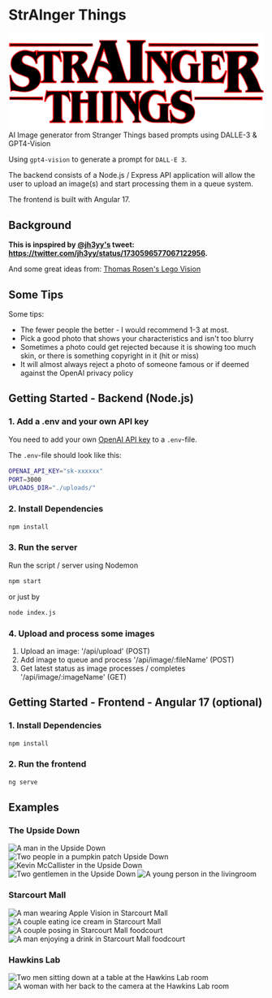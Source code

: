 # StrAInger Things
![logo](./frontend/src/assets/logo.png)
AI Image generator from Stranger Things based prompts using DALLE-3 & GPT4-Vision

Using `gpt4-vision` to generate a prompt for `DALL·E 3`.

The backend consists of a Node.js / Express API application will allow the user to upload an image(s) and start processing them in a queue system.
 
The frontend is built with Angular 17.

## Background

**This is inpspired by [@jh3yy's](https://twitter.com/jh3yy) tweet: <https://twitter.com/jh3yy/status/1730596577067122956>.**

And some great ideas from: [Thomas Rosen's Lego Vision](https://github.com/thomasrosen/lego_vision>)

## Some Tips
Some tips:
- The fewer people the better - I would recommend 1-3 at most.
- Pick a good photo that shows your characteristics and isn't too blurry
- Sometimes a photo could get rejected because it is showing too much skin, or there is something copyright in it (hit or miss)
- It will almost always reject a photo of someone famous or if deemed against the OpenAI privacy policy

## Getting Started - Backend (Node.js)
### 1. Add a .env and your own API key

You need to add your own [OpenAI API key](https://beta.openai.com/docs/developer-quickstart/overview) to a `.env`-file.

The `.env`-file should look like this:

```bash
OPENAI_API_KEY="sk-xxxxxx"
PORT=3000
UPLOADS_DIR="./uploads/"
```

### 2. Install Dependencies

```bash
npm install
```

### 3. Run the server

Run the script / server using Nodemon 

```bash
npm start
```
or just by
```bash
node index.js
```

### 4. Upload and process some images
1. Upload an image: '/api/upload' (POST)
2. Add image to queue and process '/api/image/:fileName' (POST)
3. Get latest status as image processes / completes '/api/image/:imageName' (GET)

## Getting Started - Frontend - Angular 17 (optional)
### 1. Install Dependencies
```bash
npm install
```
### 2. Run the frontend
```bash
ng serve
```


## Examples
### The Upside Down
![A man in the Upside Down](./examples/thisIsFine_upsidedown.png)
![Two people in a pumpkin patch Upside Down](./examples/pumpkin_upsidedown.png)
![Kevin McCallister in the Upside Down](./examples/kevinmccallister_upsidedown.png)
![Two gentlemen in the  Upside Down](./examples/gentlemen_upsidedown.png)
![A young person in the livingroom](./examples/img-WKItt7AMURHG8PZannjWrB6X.png)
### Starcourt Mall
![A man wearing Apple Vision in Starcourt Mall](./examples/starcourt_applevision.png)
![A couple eating ice cream in Starcourt Mall](./examples/Starcourt_icecream.png)
![A couple posing in Starcourt Mall foodcourt](./examples/starcourt_applevision.png)
![A man enjoying a drink in Starcourt Mall foodcourt](./examples/Starcourt_drink.png)
### Hawkins Lab
![Two men sitting down at a table at the Hawkins Lab room](./examples/HawkinsLab1.png)
![A woman with her back to the camera at the Hawkins Lab room](./examples/hawkinslab2.png)
